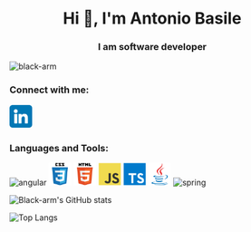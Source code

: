<h1 align="center">Hi 👋, I'm Antonio Basile</h1>
<h3 align="center">I am software developer</h3>

<p align="left"> <img src="https://komarev.com/ghpvc/?username=black-arm&label=Profile%20views&color=0e75b6&style=flat" alt="black-arm" /> </p>

<h3 align="left">Connect with me:</h3>
<p align="left">
<a href="https://www.linkedin.com/in/antonio-basile-46a279114/" target="_blank" ><img src="./assets/linkedin.png" alt="linkedin" width="40" height="40" /></a>
</p>

<h3 align="left">Languages and Tools:</h3>
<p align="left">  
    <img src="https://angular.io/assets/images/logos/angular/angular.svg" alt="angular" width="40" height="40"/> 
    <img src="https://raw.githubusercontent.com/devicons/devicon/master/icons/css3/css3-original-wordmark.svg" alt="css3" width="40" height="40"/> 
    <img src="https://raw.githubusercontent.com/devicons/devicon/master/icons/html5/html5-original-wordmark.svg" alt="html5" width="40" height="40"/> 
    <img src="https://raw.githubusercontent.com/devicons/devicon/master/icons/javascript/javascript-original.svg" alt="javascript" width="40" height="40"/>
    <img src="https://raw.githubusercontent.com/devicons/devicon/master/icons/typescript/typescript-original.svg" alt="typescript" width="40" height="40"/>
    <img src="https://raw.githubusercontent.com/devicons/devicon/master/icons/java/java-original.svg" alt="java" width="40" height="40"/>
    <img src="https://www.vectorlogo.zone/logos/springio/springio-icon.svg" alt="spring" width="40" height="40"/> 
 </p>
 
![Black-arm's GitHub stats](https://github-readme-stats.vercel.app/api?username=black-arm&show_icons=true&theme=trasparent&rank_icon=github)


![Top Langs](https://github-readme-stats.vercel.app/api/top-langs?username=black-arm&layout=donut&theme=trasparent)



